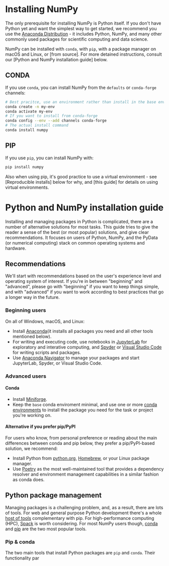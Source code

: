 # Installing NumPy

The only prerequisite for installing NumPy is Python itself. If you don't have Python yet and want the simplest way to get started, we recommend you use the [Anaconda Distribution](https://www.anaconda.com/data-science-platform) - it includes Python, NumPy, and many other commonly used packages for scientific computing and data science.

NumPy can be installed with `conda`, with `pip`, with a package manager on macOS and Linux, or [from source]. For more detained instructions, consult our [Python and NumPy installation guide] below.

## CONDA

If you use `conda`, you can install NumPy from the `defaults` or `conda-forge` channels:
```bash
# Best pracitce, use an environment rather than install in the base env
conda create -n my-env
conda activate my-env
# If you want to install from conda-forge
conda config --env --add channels conda-forge
# The actual install command
conda install numpy
```

## PIP

If you use `pip`, you can install NumPy with:

```bash
pip install numpy
```

Also when using pip, it's good practice to use a virtual environment - see [Reproducible installs] below for why, and [this guide] for details on using virtual environments.

# Python and NumPy installation guide

Installing and managing packages in Python is complicated, there are a number of alternative solutions for most tasks. This guide tries to give the reader a sense of the best (or most popular) solutions, and give clear recommendations. It focuses on users of Python, NumPy, and the PyData (or numerical computing) stack on common operating systems and hardware.

## Recommendations 

We'll start with recommendations based on the user's experience level and operating system of interest. If you're in between "beginning" and "advanced", please go with "beginning" if you want to keep things simple, and with "advanced" if you want to work according to best practices that go a longer way in the future.

### Beginning users 

On all of Windows, macOS, and Linux:

- Install [Anaconda](https://www.anaconda.com/)(it installs all packages you need and all other tools mentioned below).
- For writing and executing code, use notebooks in [JupyterLab](https://jupyterlab.readthedocs.io/en/stable/index.html) for exploratory and interative computing, and [Spyder](https://www.spyder-ide.org/) or [Visual Studio Code](https://code.visualstudio.com/) for writing scripts and packages.
- Use [Anaconda Navigator](https://docs.anaconda.com/free/navigator/) to manage your packages and start JupyterLab, Spyder, or Visual Studio Code.

### Advanced users

#### Conda

- Install [Miniforge](https://github.com/conda-forge/miniforge).
- Keep the `base` conda enviroment minimal, and use one or more [conda environments](https://docs.conda.io/projects/conda/en/latest/user-guide/tasks/manage-environments.html) to install the package you need for the task or project you're working on.

#### Alternative if you prefer pip/PyPI

For users who know, from personal preference or reading about the main differences between conda and pip below, they prefer a pip/PyPI-based solution, we recommend:

- Install Python from [python.org](python.org), [Homebrew](https://brew.sh/), or your Linux package manager.
- Use [Poetry](https://python-poetry.org/) as the most well-maintained tool that provides a dependency resolver and environment management capabilities in a similar fashion as conda does.

## Python package management 

Managing packages is a challenging problem, and, as a result, there are lots of tools. For web and general purpose Python development there's a whole [host of tools](https://packaging.python.org/en/latest/guides/tool-recommendations/) complementary with pip. For high-performance computing (HPC), [Spack](https://github.com/spack/spack) is worth considering. For most NumPy users though, [conda](https://conda.io/en/latest/) and [pip](https://pip.pypa.io/en/stable/) are the two most popular tools.

### Pip & conda

The two main tools that install Python packages are `pip` and `conda`. Their functionality par